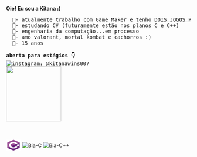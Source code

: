<b>Oie! Eu sou a Kitana :)</b>
<pre>
  📁- atualmente trabalho com Game Maker e tenho <a href="https://gx.games/pt-br/studios/9d87140c-cc16-419b-a7f7-39afc15e436e/">DOIS JOGOS PUBLICADOS!!</a>
  📖- estudando C# (futuramente estão nos planos C e C++)
  📕- engenharia da computação...em processo
  🌱- amo valorant, mortal kombat e cachorros :) 
  🎂- 15 anos
  
<b>aberta para estágios 👇</b>
<img align="left-center" alt="instagram" height="20" width="20" src="https://github.com/kitanawins007/kitanawins007/assets/126107488/72fc443a-d7c9-4a1d-b293-8ddf649af758">: @kitanawins007
<img align="left-center" height="150" width="150" src="https://media.giphy.com/media/v1.Y2lkPTc5MGI3NjExMDh2a2Z6ZDV5YWxodWw1cmNtZmJkZWU1NGg1YWxlaXcxcGI0YXIzdCZlcD12MV9pbnRlcm5hbF9naWZfYnlfaWQmY3Q9Zw/ZcqzJXkIs9AHvaeICK/giphy.gif">

</pre>


<div style="display: inline_block"><br>
  <img align="center" alt="Bia-Csharp" height="30" width="40" src="https://raw.githubusercontent.com/devicons/devicon/master/icons/csharp/csharp-original.svg">
  <img align="center" alt="Bia-C" height="30" width="40" src="https://cdn.jsdelivr.net/gh/devicons/devicon/icons/c/c-original.svg">
  <img align="center" alt="Bia-C++" height="30" width="40" src="https://cdn.jsdelivr.net/gh/devicons/devicon/icons/cplusplus/cplusplus-original.svg">          
</div>
